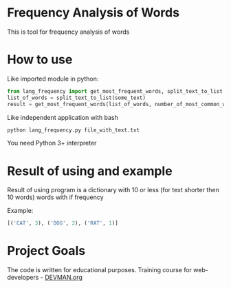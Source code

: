 # Frequency Analysis of Words

This is tool for frequency analysis of words

# How to use
Like imported module in python:
```python
from lang_frequency import get_most_frequent_words, split_text_to_list
list_of_words = split_text_to_list(some_text)
result = get_most_frequent_words(list_of_words, number_of_most_common_words)
```

Like independent application with bash
```bash
python lang_frequency.py file_with_text.txt
```
You need Python 3+ interpreter

# Result of using and example

Result of using program is a dictionary with 10 or less (for text shorter then 10 words) words with if frequency

Example:

```python
[('CAT', 3), ('DOG', 2), ('RAT', 1)]
```

# Project Goals

The code is written for educational purposes. Training course for web-developers - [DEVMAN.org](https://devman.org)
